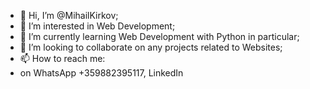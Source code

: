 - 👋 Hi, I’m @MihailKirkov;
- 👀 I’m interested in Web Development;
- 🌱 I’m currently learning Web Development with Python in particular;
- 💞️ I’m looking to collaborate on any projects related to Websites;
- 📫 How to reach me:
-   on WhatsApp +359882395117, LinkedIn

<!---
MihailKirkov/MihailKirkov is a ✨ special ✨ repository because its `README.md` (this file) appears on your GitHub profile.
You can click the Preview link to take a look at your changes.
--->

